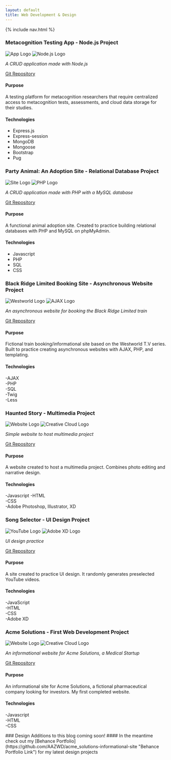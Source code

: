 ```yaml
---
layout: default
title: Web Development & Design
---
```

{% include nav.html %}

<div id="dev"></div>

### Metacognition Testing App - Node.js Project

![App Logo](assets/images/metacog.png)
![Node.js Logo](assets/images/nodejs_logo.svg)

*A CRUD application made with Node.js*

[Git Repository](https://github.com/AAZWD/metacognition-testing-node.js "Git Repository Link")

#### Purpose
A testing platform for metacognition researchers
that require centralized access to metacognition tests, assessments, and cloud data storage for their studies.

#### Technologies
- Express.js
- Express-session
- MongoDB
- Mongoose
- Bootstrap
- Pug



### Party Animal: An Adoption Site - Relational Database Project

![Site Logo](assets/images/animalShelter.png)
![PHP Logo](assets/images/php_logo.svg)

*A CRUD application made with PHP with a MySQL database*

[Git Repository](https://github.com/AAZWD/animal-shelter-relational-database "Git Repository Link")

#### Purpose
A functional animal adoption site. Created to practice building relational databases with PHP and MySQL on phpMyAdmin.

#### Technologies
- Javascript
- PHP
- SQL
- CSS



### Black Ridge Limited Booking Site - Asynchronous Website Project

![Westworld Logo](assets/images/westworld.png)
![AJAX Logo](assets/images/ajax_logo.jpg)

*An asynchronous website for booking the Black Ridge Limited train*

[Git Repository](https://github.com/AAZWD/westworld-async-web-app "Git Repository Link")

#### Purpose
Fictional train booking/informational site based on the Westworld T.V series. Built to practice creating asynchronous websites with AJAX, PHP, and templating.

#### Technologies
-AJAX  
-PHP  
-SQL  
-Twig  
-Less  



### Haunted Story - Multimedia Project

![Website Logo](assets/images/story.png)
![Creative Cloud Logo](assets/images/creative_cloud.svg)

*Simple website to host multimedia project*

[Git Repository](https://github.com/AAZWD/multimedia-narrative-design "Git Repository Link")

#### Purpose
A website created to host a multimedia project. Combines photo editing and narrative design.

#### Technologies
-Javascript
-HTML  
-CSS    
-Adobe Photoshop, Illustrator, XD 



### Song Selector - UI Design Project

![YouTube Logo](assets/images/youtube.png)
![Adobe XD Logo](assets/images/adobexd.png)

*UI design practice*

[Git Repository](https://github.com/AAZWD/ui-practice "Git Repository Link")

#### Purpose
A site created to practice UI design. It randomly generates preselected YouTube videos.

#### Technologies
-JavaScript  
-HTML  
-CSS   
-Adobe XD



### Acme Solutions - First Web Development Project

![Website Logo](assets/images/acme.png)
![Creative Cloud Logo](assets/images/javascript.png)

*An informational website for Acme Solutions, a Medical Startup*

[Git Repository](https://github.com/AAZWD/acme_solutions-informational-site "Git Repository Link")

#### Purpose
An informational site for Acme Solutions, a fictional pharmaceutical company looking for investors. My first completed website. 

#### Technologies
-Javascript  
-HTML  
-CSS   


<!--
bundle exec jekyll serve
-->

<div id="des"></div>
### Design Additions to this blog coming soon!
#### In the meantime check out my [Behance Portfolio](https://github.com/AAZWD/acme_solutions-informational-site "Behance Portfolio Link") for my latest design projects
